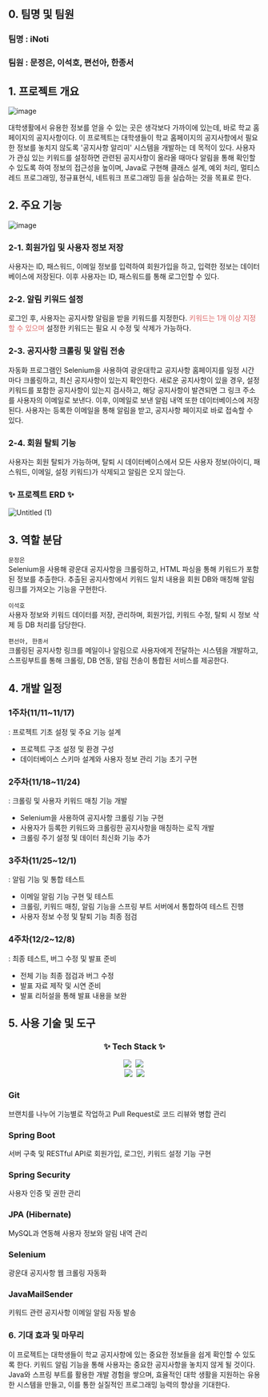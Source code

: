 ## 0. 팀명 및 팀원

### 팀명 : iNoti

### 팀원 : 문정은, 이석호, 편선아, 한종서

## 1. 프로젝트 개요

![image](https://github.com/user-attachments/assets/189a3139-ee86-4292-91f1-741015adc3f4)

대학생활에서 유용한 정보를 얻을 수 있는 곳은 생각보다 가까이에 있는데, 바로 학교 홈페이지의 공지사항이다. 이 프로젝트는 대학생들이 학교 홈페이지의 공지사항에서 필요한 정보를 놓치지 않도록 '공지사항 알리미' 시스템을 개발하는 데 목적이 있다. 사용자가 관심 있는 키워드를 설정하면 관련된 공지사항이 올라올 때마다 알림을 통해 확인할 수 있도록 하여 정보의 접근성을 높이며, Java로 구현해 클래스 설계, 예외 처리, 멀티스레드 프로그래밍, 정규표현식, 네트워크 프로그래밍 등을 실습하는 것을 목표로 한다.

## 2. 주요 기능

![image](https://github.com/user-attachments/assets/853c42e3-6050-4b60-ac02-96e1c4a9cb47)

### 2-1. 회원가입 및 사용자 정보 저장

사용자는 ID, 패스워드, 이메일 정보를 입력하여 회원가입을 하고, 입력한 정보는 데이터베이스에 저장된다. 이후 사용자는 ID, 패스워드를 통해 로그인할 수 있다.

### 2-2. 알림 키워드 설정

로그인 후, 사용자는 공지사항 알림을 받을 키워드를 지정한다. <span style="color:#DD6565;">키워드는 1개 이상 지정할 수 있으며</span> 설정한 키워드는 필요 시 수정 및 삭제가 가능하다.

### 2-3. 공지사항 크롤링 및 알림 전송

자동화 프로그램인 Selenium을 사용하여 광운대학교 공지사항 홈페이지를 일정 시간마다 크롤링하고, 최신 공지사항이 있는지 확인한다. 새로운 공지사항이 있을 경우, 설정 키워드를 포함한 공지사항이 있는지 검사하고, 해당 공지사항이 발견되면 그 링크 주소를 사용자의 이메일로 보낸다. 이후, 이메일로 보낸 알림 내역 또한 데이터베이스에 저장된다. 사용자는 등록한 이메일을 통해 알림을 받고, 공지사항 페이지로 바로 접속할 수 있다.

### 2-4. 회원 탈퇴 기능

사용자는 회원 탈퇴가 가능하며, 탈퇴 시 데이터베이스에서 모든 사용자 정보(아이디, 패스워드, 이메일, 설정 키워드)가 삭제되고 알림은 오지 않는다.

### ✨ 프로젝트 ERD ✨

![Untitled (1)](https://github.com/user-attachments/assets/8cfffc32-f660-4629-a035-1f2e063364c4)

## 3. 역할 분담

`문정은`<br> Selenium을 사용해 광운대 공지사항을 크롤링하고, HTML 파싱을 통해 키워드가 포함된 정보를 추출한다. 추출된 공지사항에서 키워드 일치 내용을 회원 DB와 매칭해 알림 링크를 가져오는 기능을 구현한다.

`이석호`<br>사용자 정보와 키워드 데이터를 저장, 관리하며, 회원가입, 키워드 수정, 탈퇴 시 정보 삭제 등 DB 처리를 담당한다.

`편선아, 한종서`<br>크롤링된 공지사항 링크를 메일이나 알림으로 사용자에게 전달하는 시스템을 개발하고, 스프링부트를 통해 크롤링, DB 연동, 알림 전송이 통합된 서비스를 제공한다.

## 4. 개발 일정

### 1주차(11/11~11/17)

: 프로젝트 기초 설정 및 주요 기능 설계

- 프로젝트 구조 설정 및 환경 구성
- 데이터베이스 스키마 설계와 사용자 정보 관리 기능 초기 구현

### 2주차(11/18~11/24)

: 크롤링 및 사용자 키워드 매칭 기능 개발

- Selenium을 사용하여 공지사항 크롤링 기능 구현
- 사용자가 등록한 키워드와 크롤링한 공지사항을 매칭하는 로직 개발
- 크롤링 주기 설정 및 데이터 최신화 기능 추가

### 3주차(11/25~12/1)

: 알림 기능 및 통합 테스트

- 이메일 알림 기능 구현 및 테스트
- 크롤링, 키워드 매칭, 알림 기능을 스프링 부트 서버에서 통합하여 테스트 진행
- 사용자 정보 수정 및 탈퇴 기능 최종 점검

### 4주차(12/2~12/8)

: 최종 테스트, 버그 수정 및 발표 준비

- 전체 기능 최종 점검과 버그 수정
- 발표 자료 제작 및 시연 준비
- 발표 리허설을 통해 발표 내용을 보완

## 5. 사용 기술 및 도구

<h3 align="center">✨ Tech Stack ✨</h3>
<div align="center">
  <img src="https://img.shields.io/badge/java-007396?style=for-the-badge&logo=java&logoColor=white" />&nbsp
  <img src="https://img.shields.io/badge/-SpringBoot-6DB33F?style=for-the-badge&logo=springboot&logoColor=white" />&nbsp
  <br>
  <img src="https://img.shields.io/badge/git-F05033.svg?style=for-the-badge&logo=git&logoColor=white" />&nbsp
  <img src="https://img.shields.io/badge/github-181717.svg?style=for-the-badge&logo=github&logoColor=white" />
</div>

### Git

브랜치를 나누어 기능별로 작업하고 Pull Request로 코드 리뷰와 병합 관리

### Spring Boot

서버 구축 및 RESTful API로 회원가입, 로그인, 키워드 설정 기능 구현

### Spring Security

사용자 인증 및 권한 관리

### JPA (Hibernate)

MySQL과 연동해 사용자 정보와 알림 내역 관리

### Selenium

광운대 공지사항 웹 크롤링 자동화

### JavaMailSender

키워드 관련 공지사항 이메일 알림 자동 발송

### 6. 기대 효과 및 마무리

이 프로젝트는 대학생들이 학교 공지사항에 있는 중요한 정보들을 쉽게 확인할 수 있도록 한다. 키워드 알림 기능을 통해 사용자는 중요한 공지사항을 놓치지 않게 될 것이다. Java와 스프링 부트를 활용한 개발 경험을 쌓으며, 효율적인 대학 생활을 지원하는 유용한 시스템을 만들고, 이를 통한 실질적인 프로그래밍 능력의 향상을 기대한다.
